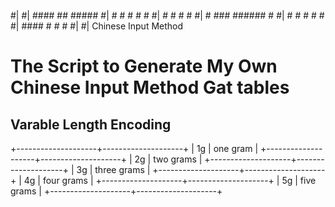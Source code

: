 #|
#|     ####     ##     #####
#|    #    #   #  #      #
#|    #       #    #     #
#|    #  ###  ######     #
#|    #    #  #    #     #
#|     ####   #    #     #
#|
#|    Chinese Input Method

# The Script to Generate My Own Chinese Input Method Gat tables



Varable Length Encoding
-----------------------

+--------------------+--------------------+
|         1g         |      one gram      |
+--------------------+--------------------+
|         2g         |     two grams      |
+--------------------+--------------------+
|         3g         |    three grams     |
+--------------------+--------------------+
|         4g         |     four grams     |
+--------------------+--------------------+
|         5g         |     five grams     |
+--------------------+--------------------+
